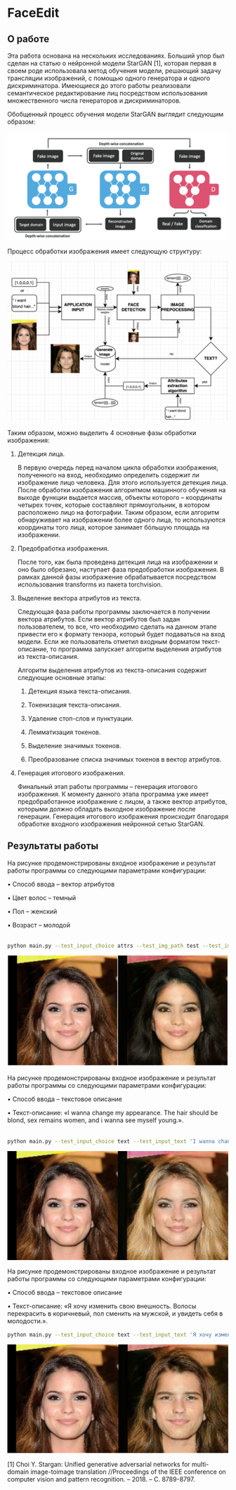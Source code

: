 # FaceEdit

## О работе

Эта работа основана на нескольких исследованиях. Больший упор был сделан на статью о нейронной модели StarGAN [1], которая первая в своем роде использовала метод обучения модели, решающий задачу трансляции изображений, с помощью одного генератора и одного дискриминатора. Имеющиеся до этого работы реализовали семантическое редактирование лиц посредством использования множественного числа генераторов и дискриминаторов.

Обобщенный процесс обучения модели StarGAN выглядит следующим образом:


<img src="https://github.com/AverichkinaVictoria/FaceEdit/blob/dev/Screenshots/4.png" width="600">





Процесс обработки изображения имеет следующую структуру:


<img src="https://github.com/AverichkinaVictoria/FaceEdit/blob/dev/Screenshots/5.png" width="600">


Таким образом, можно выделить 4 основные фазы обработки изображения:

1. Детекция лица.
   
   В первую очередь перед началом цикла обработки изображения, полученного на вход, необходимо определить содержит ли изображение лицо человека. Для этого используется детекция лица. После обработки изображения алгоритмом машинного обучения на выходе функции выдается массив, объекты которого – координаты четырех точек, которые составляют прямоугольник, в котором расположено лицо на фотографии. Таким образом, если алгоритм обнаруживает на изображении более одного лица, то используются координаты того лица, которое занимает бóльшую площадь на изображении.

2. Предобработка изображения.
   
   После того, как была проведена детекция лица на изображении и оно было обрезано, наступает фаза предобработки изображения. В рамках данной фазы изображение обрабатывается посредством использования transforms из пакета torchvision.

3. Выделение вектора атрибутов из текста.
   
   Следующая фаза работы программы заключается в получении вектора атрибутов. Если вектор атрибутов был задан пользователем, то все, что необходимо сделать на данном этапе привести его к формату тензора, который будет подаваться на вход модели. Если же пользователь отметил входным форматом текст-описание, то программа запускает алгоритм выделения атрибутов из текста-описания.
   
   Алгоритм выделения атрибутов из текста-описания содержит следующие основные этапы:
   
   1. Детекция языка текста-описания.
   
   2. Токенизация текста-описания.
   
   3. Удаление стоп-слов и пунктуации.
   
   4. Лемматизация токенов.
   
   5. Выделение значимых токенов.
   
   6. Преобразование списка значимых токенов в вектор атрибутов.

4. Генерация итогового изображения.
   
   Финальный этап работы программы – генерация итогового изображения. К моменту данного этапа программа уже имеет предобработанное изображение с лицом, а также вектор атрибутов, которыми должно обладать выходное изображение после генерации.
Генерация итогового изображения происходит благодаря обработке входного изображения нейронной сетью StarGAN.

## Результаты работы
 
На рисунке продемонстрированы входное изображение и результат работы программы со следующими параметрами конфигурации:

•	Способ ввода – вектор атрибутов

•	Цвет волос – темный

•	Пол – женский

•	Возраст – молодой


```bash

python main.py --test_input_choice attrs --test_img_path test --test_img_name test.jpg --test_img_attrs 1 0 0 0 1

```



![Alt text](https://github.com/AverichkinaVictoria/FaceEdit/blob/dev/Screenshots/1.png)


 
На рисунке продемонстрированы входное изображение и результат работы программы со следующими параметрами конфигурации:

•	Способ ввода – текстовое описание

•	Текст-описание: «I wanna change my appearance. The hair should be blond, sex remains women, and i wanna see myself young.». 

```bash

python main.py --test_input_choice text --test_input_text 'I wanna change my appearance. The hair should be blond, sex remains women, and i wanna see myself young.' --test_img_path test --test_img_name test.jpg

```

![Alt text](https://github.com/AverichkinaVictoria/FaceEdit/blob/dev/Screenshots/2.png)



На рисунке продемонстрированы входное изображение и результат работы программы со следующими параметрами конфигурации:

•	Способ ввода – текстовое описание

•	Текст-описание: «Я хочу изменить свою внешность. Волосы перекрасить в коричневый, пол сменить на мужской, и увидеть себя в молодости.».

```bash
python main.py --test_input_choice text --test_input_text 'Я хочу изменить свою внешность. Волосы перекрасить в коричневый, пол сменить на мужской, и увидеть себя в молодости.' --test_img_path test --test_img_name test.jpg

```


![Alt text](https://github.com/AverichkinaVictoria/FaceEdit/blob/dev/Screenshots/3.png)


[1] Choi Y. Stargan: Unified generative adversarial networks for multi-domain image-toimage translation //Proceedings of the IEEE conference on computer vision and pattern recognition. – 2018. – С. 8789-8797.

